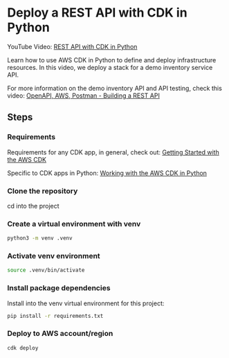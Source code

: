 # Deploy a REST API with CDK in Python

YouTube Video: [REST API with CDK in Python](https://youtu.be/kWED0OwpUb0)

Learn how to use AWS CDK in Python to define and deploy infrastructure resources. In this video, we deploy a stack for a demo inventory service API.

For more information on the demo inventory API and API testing, check this video:
[OpenAPI, AWS, Postman - Building a REST API](https://youtu.be/3h-anwBFio8)

## Steps

### Requirements

Requirements for any CDK app, in general, check out: [Getting Started with the AWS CDK](https://docs.aws.amazon.com/cdk/v2/guide/getting_started.html)

Specific to CDK apps in Python: [Working with the AWS CDK in Python
](https://docs.aws.amazon.com/cdk/v2/guide/work-with-cdk-python.html)

### Clone the repository

cd into the project

### Create a virtual environment with venv

```sh
python3 -m venv .venv
```

### Activate venv environment

```sh
source .venv/bin/activate
```

### Install package dependencies

Install into the venv virtual environment for this project:

```sh
pip install -r requirements.txt
```

### Deploy to AWS account/region

```sh
cdk deploy
```
